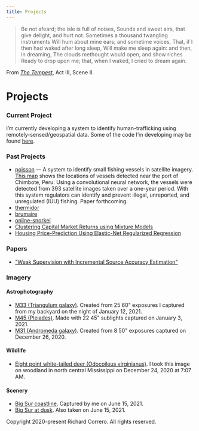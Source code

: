 ```yaml
---
title: Projects
---
```


>Be not afeard; the isle is full of noises,
Sounds and sweet airs, that give delight, and hurt not.
Sometimes a thousand twangling instruments
Will hum about mine ears; and sometime voices,
That, if I then had waked after long sleep,
Will make me sleep again: and then, in dreaming,
The clouds methought would open, and show riches
Ready to drop upon me; that, when I waked,
I cried to dream again.

From [_The Tempest_](http://shakespeare.mit.edu/tempest/full.html), Act III, Scene II. 

# Projects

### Current Project
I’m currently developing a system to identify human-trafficking using remotely-sensed/geospatial data. Some of the code I’m developing may be found [here](https://github.com/rcorrero/slrgd).


### Past Projects
- [poisson](https://github.com/rcorrero/poisson) — A system to identify small fishing vessels in satellite imagery. [This map](files/chimbote_map.html) shows the locations of vessels detected near the port of Chimbote, Peru. Using a convolutional neural network, the vessels were detected from 393 satellite images taken over a one-year period. With this system regulators can identify and prevent illegal, unreported, and unregulated (IUU) fishing. Paper forthcoming.
- [thermidor](https://github.com/rcorrero/thermidor)
- [brumaire](https://github.com/rcorrero/brumaire)
- [online-snorkel](https://github.com/rcorrero/CS-229-Final-Project/tree/master/project_code)
- [Clustering Capital Market Returns using Mixture Models](https://github.com/rcorrero/clustering-capital-markets)
- [Housing Price-Prediction Using Elastic-Net Regularized Regression](https://github.com/rcorrero/enet-house-prices)

### Papers
- ["Weak Supervision with Incremental Source Accuracy Estimation"](https://www.semanticscholar.org/paper/Weak-Supervision-with-Incremental-Source-Accuracy-Correro-rcorrero/7686a15a46690ccedb598fff0ecdc34d0474af0f)

### Imagery
#### Astrophotography
- [M33 (Triangulum galaxy)](files/2021_1_12_m33_02_processed.png). Created from 25 60" exposures I captured from my backyard on the night of January 12, 2021.
- [M45 (Pleiades)](files/2021_1_4_m45_01_processed.png). Made with 22 45" sublights captured on January 3, 2021. 
- [M31 (Andromeda galaxy)](files/2020_12_26_stack_2_enchanced_2_rotated.png). Created from 8 50" exposures captured on December 26, 2020.

#### Wildlife
- [Eight point white-tailed deer (Odocoileus virginianus)](files/DSC_0889.JPG). I took this image on woodland in north central Mississippi on December 24, 2020 at 7:07 AM.

#### Scenery
- [Big Sur coastline](files/big_sur_dsc3161.png). Captured by me on June 15, 2021.
- [Big Sur at dusk](files/big_sur_dsc3235.png). Also taken on June 15, 2021.



Copyright 2020-present Richard Correro. All rights reserved.